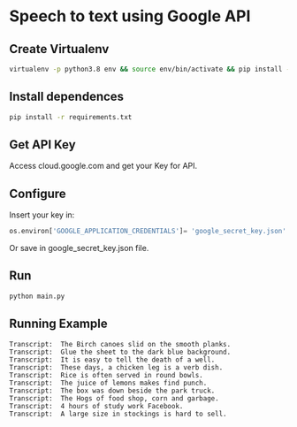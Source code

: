 # Speech to text using Google API

## Create Virtualenv

```bash
virtualenv -p python3.8 env && source env/bin/activate && pip install -U pip
```

## Install dependences

```bash
pip install -r requirements.txt
```

## Get API Key
Access cloud.google.com and get your Key for API.

## Configure

Insert your key in:

```python
os.environ['GOOGLE_APPLICATION_CREDENTIALS']= 'google_secret_key.json'
```

Or save in google_secret_key.json file.

## Run

```bash
python main.py
```

## Running Example

```
Transcript:  The Birch canoes slid on the smooth planks.
Transcript:  Glue the sheet to the dark blue background.
Transcript:  It is easy to tell the death of a well.
Transcript:  These days, a chicken leg is a verb dish.
Transcript:  Rice is often served in round bowls.
Transcript:  The juice of lemons makes find punch.
Transcript:  The box was down beside the park truck.
Transcript:  The Hogs of food shop, corn and garbage.
Transcript:  4 hours of study work Facebook.
Transcript:  A large size in stockings is hard to sell.
```

